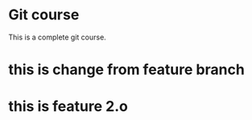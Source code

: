 # Git course
 This is a complete git course.

 # this is change from feature branch
 # this is feature 2.o
 